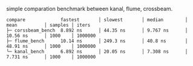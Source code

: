 simple comparation benchmark between kanal, flume, crossbeam. 

```
compare             fastest       │ slowest       │ median        │ mean          │ samples │ iters
├─ corssbeam_bench  8.892 ns      │ 44.35 ns      │ 9.767 ns      │ 10.56 ns      │ 1000    │ 1000000
├─ flume_bench      10.14 ns      │ 249.3 ns      │ 40.8 ns       │ 48.91 ns      │ 1000    │ 1000000
╰─ kanal_bench      6.892 ns      │ 20.05 ns      │ 7.308 ns      │ 7.731 ns      │ 1000    │ 1000000

```

